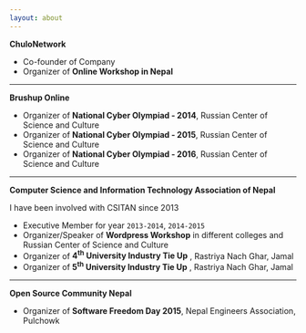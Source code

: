 ```yaml
---
layout: about
---
```



**ChuloNetwork**

- Co-founder of Company
- Organizer of **Online Workshop in Nepal**

---

**Brushup Online**

- Organizer of **National Cyber Olympiad - 2014**, Russian Center of Science and Culture
- Organizer of **National Cyber Olympiad - 2015**, Russian Center of Science and Culture
- Organizer of **National Cyber Olympiad - 2016**, Russian Center of Science and Culture

---

**Computer Science and Information Technology Association of Nepal**

I have been involved with CSITAN since 2013

- Executive Member for year `2013-2014`, `2014-2015`
- Organizer/Speaker of **Wordpress Workshop** in different colleges and Russian Center of Science and Culture
- Organizer of **4<sup>th</sup> University Industry Tie Up** , Rastriya Nach Ghar, Jamal
- Organizer of **5<sup>th</sup> University Industry Tie Up** , Rastriya Nach Ghar, Jamal

---

**Open Source Community Nepal**

- Organizer of **Software Freedom Day 2015**, Nepal Engineers Association, Pulchowk
